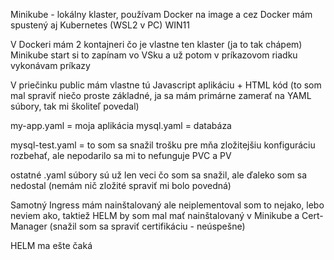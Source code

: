 Minikube - lokálny klaster, používam Docker na image a cez Docker mám spustený aj Kubernetes (WSL2 v PC) WIN11 

V Dockeri mám 2 kontajneri čo je vlastne ten klaster (ja to tak chápem) Minikube start si to zapínam vo VSku a už potom v príkazovom riadku vykonávam príkazy

V priečinku public mám vlastne tú Javascript aplikáciu + HTML kód (to som mal spraviť niečo proste základné, ja sa mám primárne zamerať na YAML súbory, tak mi školiteľ povedal)

my-app.yaml = moja aplikácia
mysql.yaml = databáza 

mysql-test.yaml = to som sa snažil trošku pre mňa zložitejšiu konfiguráciu rozbehať, ale nepodarilo sa mi to nefunguje PVC a PV

ostatné .yaml súbory sú už len veci čo som sa snažil, ale ďaleko som sa nedostal (nemám nič zložité spraviť mi bolo povedná)

Samotný Ingress mám nainštalovaný ale neiplementoval som to nejako, lebo neviem ako, taktiež HELM by som mal mať nainštalovaný v Minikube a Cert-Manager (snažil som sa spraviť certifikáciu - neúspešne)

HELM ma ešte čaká 
